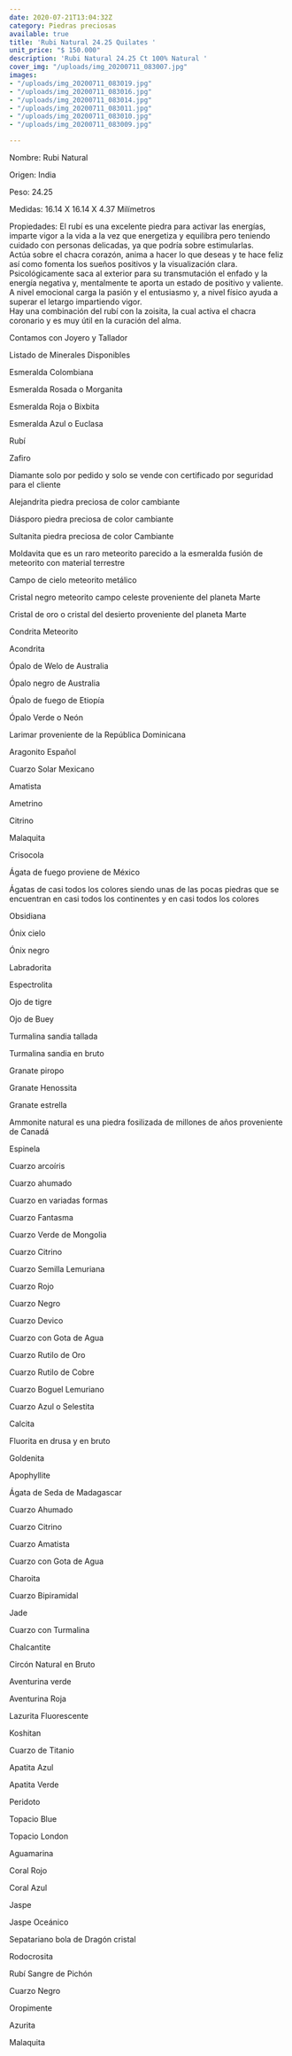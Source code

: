 ```yaml
---
date: 2020-07-21T13:04:32Z
category: Piedras preciosas
available: true
title: 'Rubi Natural 24.25 Quilates '
unit_price: "$ 150.000"
description: 'Rubi Natural 24.25 Ct 100% Natural '
cover_img: "/uploads/img_20200711_083007.jpg"
images:
- "/uploads/img_20200711_083019.jpg"
- "/uploads/img_20200711_083016.jpg"
- "/uploads/img_20200711_083014.jpg"
- "/uploads/img_20200711_083011.jpg"
- "/uploads/img_20200711_083010.jpg"
- "/uploads/img_20200711_083009.jpg"

---
```

Nombre: Rubi Natural

Origen: India

Peso: 24.25

Medidas: 16.14 X 16.14 X 4.37 Milímetros

Propiedades: El rubí es una excelente piedra para activar las energías, imparte vigor a la vida a la vez que energetiza y equilibra pero teniendo cuidado con personas delicadas, ya que podría sobre estimularlas.  
 Actúa sobre el chacra corazón, anima a hacer lo que deseas y te hace feliz así como fomenta los sueños positivos y la visualización clara.  
 Psicológicamente saca al exterior para su transmutación el enfado y la energía negativa y, mentalmente te aporta un estado de positivo y valiente. A nivel emocional carga la pasión y el entusiasmo y, a nivel físico ayuda a superar el letargo impartiendo vigor.  
 Hay una combinación del rubí con la zoisita, la cual activa el chacra coronario y es muy útil en la curación del alma.

Contamos con Joyero y Tallador

Listado de Minerales Disponibles

Esmeralda Colombiana

Esmeralda Rosada o Morganita

Esmeralda Roja o Bixbita

Esmeralda Azul o Euclasa

Rubí

Zafiro

Diamante solo por pedido y solo se vende con certificado por seguridad para el cliente

Alejandrita piedra preciosa de color cambiante

Diásporo piedra preciosa de color cambiante

Sultanita piedra preciosa de color Cambiante

Moldavita que es un raro meteorito parecido a la esmeralda fusión de meteorito con material terrestre

Campo de cielo meteorito metálico

Cristal negro meteorito campo celeste proveniente del planeta Marte

Cristal de oro o cristal del desierto proveniente del planeta Marte

Condrita Meteorito

Acondrita

Ópalo de Welo de Australia

Ópalo negro de Australia

Ópalo de fuego de Etiopía

Ópalo Verde o Neón

Larimar proveniente de la República Dominicana

Aragonito Español

Cuarzo Solar Mexicano

Amatista

Ametrino

Citrino

Malaquita

Crisocola

Ágata de fuego proviene de México

Ágatas de casi todos los colores siendo unas de las pocas piedras que se encuentran en casi todos los continentes y en casi todos los colores

Obsidiana

Ónix cielo

Ónix negro

Labradorita

Espectrolita

Ojo de tigre

Ojo de Buey

Turmalina sandia tallada

Turmalina sandia en bruto

Granate piropo

Granate Henossita

Granate estrella

Ammonite natural es una piedra fosilizada de millones de años proveniente de Canadá

Espinela

Cuarzo arcoíris

Cuarzo ahumado

Cuarzo en variadas formas

Cuarzo Fantasma

Cuarzo Verde de Mongolia

Cuarzo Citrino

Cuarzo Semilla Lemuriana

Cuarzo Rojo

Cuarzo Negro

Cuarzo Devico

Cuarzo con Gota de Agua

Cuarzo Rutilo de Oro

Cuarzo Rutilo de Cobre

Cuarzo Boguel Lemuriano

Cuarzo Azul o Selestita

Calcita

Fluorita en drusa y en bruto

Goldenita

Apophyllite

Ágata de Seda de Madagascar

Cuarzo Ahumado

Cuarzo Citrino

Cuarzo Amatista

Cuarzo con Gota de Agua

Charoita

Cuarzo Bipiramidal

Jade

Cuarzo con Turmalina

Chalcantite

Circón Natural en Bruto

Aventurina verde

Aventurina Roja

Lazurita Fluorescente

Koshitan

Cuarzo de Titanio

Apatita Azul

Apatita Verde

Peridoto

Topacio Blue

Topacio London

Aguamarina

Coral Rojo

Coral Azul

Jaspe

Jaspe Oceánico

Sepatariano bola de Dragón cristal

Rodocrosita

Rubí Sangre de Pichón

Cuarzo Negro

Oropimente

Azurita

Malaquita